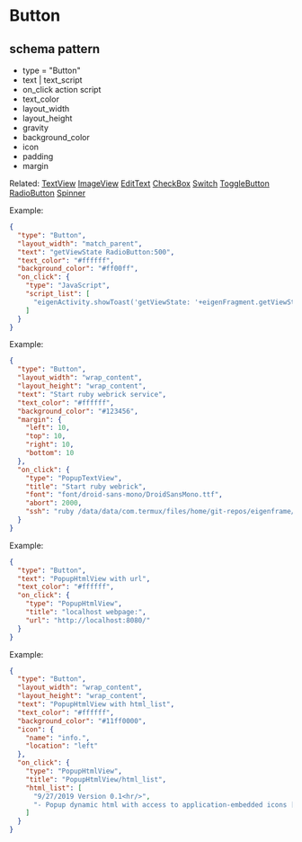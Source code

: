 # Button
## schema pattern

* type = "Button"
* text | text_script
* on_click action script
* text_color
* layout_width
* layout_height
* gravity
* background_color
* icon
* padding 
* margin

Related:
[TextView](TextView.md) 
[ImageView](ImageView.md) 
[EditText](EditText.md) 
[CheckBox](CheckBox.md) 
[Switch](Switch.md) 
[ToggleButton](ToggleButton.md) 
[RadioButton](RadioButton.md) 
[Spinner](Spinner.md) 


Example:
```json
{
  "type": "Button",
  "layout_width": "match_parent",
  "text": "getViewState RadioButton:500",
  "text_color": "#ffffff",
  "background_color": "#ff00ff",
  "on_click": {
    "type": "JavaScript",
    "script_list": [
      "eigenActivity.showToast('getViewState: '+eigenFragment.getViewState(500))"
    ]
  }
}
```

Example:
```json
{
  "type": "Button",
  "layout_width": "wrap_content",
  "layout_height": "wrap_content",
  "text": "Start ruby webrick service",
  "text_color": "#ffffff",
  "background_color": "#123456",
  "margin": {
    "left": 10,
    "top": 10,
    "right": 10,
    "bottom": 10
  },
  "on_click": {
    "type": "PopupTextView",
    "title": "Start ruby webrick",
    "font": "font/droid-sans-mono/DroidSansMono.ttf",
    "abort": 2000,
    "ssh": "ruby /data/data/com.termux/files/home/git-repos/eigenframe/cgi-bin/sys-webrick.rb > ruby-webrick.out 2> ruby-webrick.log &"
  }
}
```


Example:
```json
{
  "type": "Button",
  "text": "PopupHtmlView with url",
  "text_color": "#ffffff",
  "on_click": {
    "type": "PopupHtmlView",
    "title": "localhost webpage:",
    "url": "http://localhost:8080/"
  }
}
```

Example:
```json
{
  "type": "Button",
  "layout_width": "wrap_content",
  "layout_height": "wrap_content",
  "text": "PopupHtmlView with html_list",
  "text_color": "#ffffff",
  "background_color": "#11ff0000",
  "icon": {
    "name": "info.",
    "location": "left"
  },
  "on_click": {
    "type": "PopupHtmlView",
    "title": "PopupHtmlView/html_list",
    "html_list": [
      "9/27/2019 Version 0.1<hr/>",
      "- Popup dynamic html with access to application-embedded icons [<img src='info.jpg'>]"
    ]
  }
}
```


